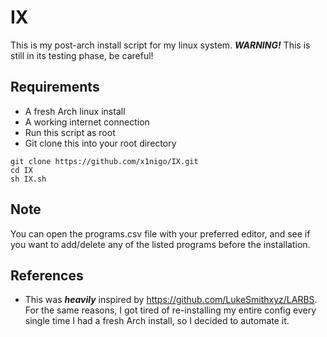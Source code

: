 # IX
This is my post-arch install script for my linux system. ***WARNING!*** This is still in its testing phase, be careful!

## Requirements
- A fresh Arch linux install
- A working internet connection
- Run this script as root
- Git clone this into your root directory

```
git clone https://github.com/x1nigo/IX.git
cd IX
sh IX.sh
```
## Note
You can open the programs.csv file with your preferred editor, and see if you want to add/delete
any of the listed programs before the installation.

## References
- This was ***heavily*** inspired by https://github.com/LukeSmithxyz/LARBS. For the same reasons,
I got tired of re-installing my entire config every single time I had a fresh Arch install,
so I decided to automate it.
